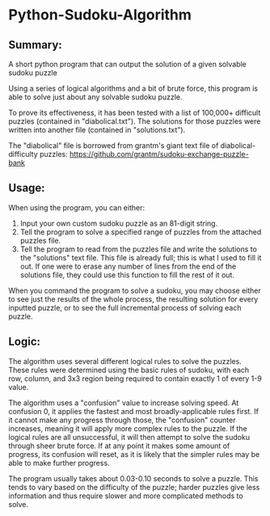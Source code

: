 # Python-Sudoku-Algorithm

## Summary:

A short python program that can output the solution of a given solvable sudoku puzzle

Using a series of logical algorithms and a bit of brute force, this program is able to solve just about any solvable sudoku puzzle.

To prove its effectiveness, it has been tested with a list of 100,000+ difficult puzzles (contained in "diabolical.txt"). The solutions for those puzzles were written into another file (contained in "solutions.txt").

The "diabolical" file is borrowed from grantm's giant text file of diabolical-difficulty puzzles: https://github.com/grantm/sudoku-exchange-puzzle-bank

## Usage:

When using the program, you can either:

1. Input your own custom sudoku puzzle as an 81-digit string.
2. Tell the program to solve a specified range of puzzles from the attached puzzles file.
3. Tell the program to read from the puzzles file and write the solutions to the "solutions" text file. This file is already full; this is what I used to fill it out. If one were to erase any number of lines from the end of the solutions file, they could use this function to fill the rest of it out.

When you command the program to solve a sudoku, you may choose either to see just the results of the whole process, the resulting solution for every inputted puzzle, or to see the full incremental process of solving each puzzle.

## Logic:

The algorithm uses several different logical rules to solve the puzzles. These rules were determined using the basic rules of sudoku, with each row, column, and 3x3 region being required to contain exactly 1 of every 1-9 value.

The algorithm uses a "confusion" value to increase solving speed. At confusion 0, it applies the fastest and most broadly-applicable rules first. If it cannot make any progress through those, the "confusion" counter increases, meaning it will apply more complex rules to the puzzle. If the logical rules are all unsuccessful, it will then attempt to solve the sudoku through sheer brute force. If at any point it makes some amount of progress, its confusion will reset, as it is likely that the simpler rules may be able to make further progress.

The program usually takes about 0.03-0.10 seconds to solve a puzzle. This tends to vary based on the difficulty of the puzzle; harder puzzles give less information and thus require slower and more complicated methods to solve.
